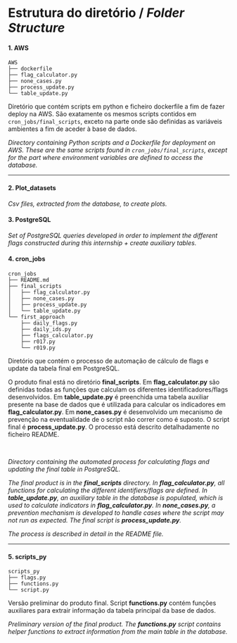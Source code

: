# Estrutura do diretório / *Folder Structure*


#### 1. **AWS**
```
AWS
├── dockerfile
├── flag_calculator.py
├── none_cases.py
├── process_update.py
└── table_update.py
```
Diretório que contém scripts em python e ficheiro dockerfile a fim de fazer deploy na AWS. São exatamente os mesmos scripts contidos em `cron_jobs/final_scripts`, exceto na parte onde são definidas as variáveis ambientes a fim de aceder à base de dados. 

*Directory containing Python scripts and a Dockerfile for deployment on AWS. These are the same scripts found in `cron_jobs/final_scripts`, except for the part where environment variables are defined to access the database.*

***

#### 2. Plot_datasets

*Csv files, extracted from the database, to create plots.*

#### 3. PostgreSQL

*Set of PostgreSQL queries developed in order to implement the different flags constructed during this internship + create auxiliary tables.*

#### 4. cron_jobs

```
cron_jobs
├── README.md
├── final_scripts
│   ├── flag_calculator.py
│   ├── none_cases.py
│   ├── process_update.py
│   └── table_update.py
└── first_approach
    ├── daily_flags.py
    ├── daily_ids.py
    ├── flags_calculator.py
    ├── r017.py
    └── r019.py
```
Diretório que contém o processo de automação de cálculo de flags e update da tabela final em PostgreSQL.

O produto final está no diretório **final_scripts**. Em **flag_calculator.py** são definidas todas as funções que calculam os diferentes identificadores/flags desenvolvidos. Em **table_update.py** é preenchida uma tabela auxiliar presente na base de dados que é utilizada para calcular os indicadores em **flag_calculator.py**. Em **none_cases.py** é desenvolvido um mecanismo de prevenção na eventualidade de o script não correr como é suposto. O script final é **process_update.py**. 
O processo está descrito detalhadamente no ficheiro README. 


<br>

*Directory containing the automated process for calculating flags and updating the final table in PostgreSQL.*

*The final product is in the **final_scripts** directory. In **flag_calculator.py**, all functions for calculating the different identifiers/flags are defined. In **table_update.py**, an auxiliary table in the database is populated, which is used to calculate indicators in **flag_calculator.py**. In **none_cases.py**, a prevention mechanism is developed to handle cases where the script may not run as expected. The final script is **process_update.py**.*

*The process is described in detail in the README file.*

***


#### 5. scripts_py

```
scripts_py
├── flags.py
├── functions.py
└── script.py
```

Versão preliminar do produto final. Script **functions.py** contém funções auxiliares para extrair informação da tabela principal da base de dados. 

*Preliminary version of the final product. The **functions.py** script contains helper functions to extract information from the main table in the database.*


